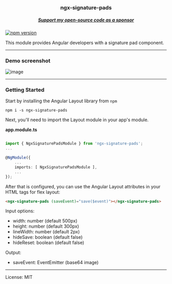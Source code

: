 <h3 align="center">
ngx-signature-pads
</h3>
<h5 align="center">
 <a href="https://github.com/sponsors/alessiobianchini" target="_blank">
  Support my open-source code as a sponsor
 </a>
</h5>

[![npm version](https://d25lcipzij17d.cloudfront.net/badge.svg?id=js&r=r&ts=1683906897&type=6e&v=1.0.5&x2=0)](https://www.npmjs.com/package/ngx-signature-pads) 

This module provides Angular developers with a signature pad component.

---
### Demo screenshot
![image](https://github.com/alessiobianchini/ngx-signature-pads/assets/33493281/7640c226-95b2-4cc6-8d94-e4aebcfe091e)

---
### Getting Started

Start by installing the Angular Layout library from `npm`

`npm i -s ngx-signature-pads`

Next, you'll need to import the Layout module in your app's module.

**app.module.ts**

```ts

import { NgxSignaturePadsModule } from 'ngx-signature-pads';
...

@NgModule({
    ...
    imports: [ NgxSignaturePadsModule ],
    ...
});
```

After that is configured, you can use the Angular Layout attributes in your HTML tags for flex layout:
```html
<ngx-signature-pads (saveEvent)="save($event)"></ngx-signature-pads>
```

Input options:
- width: number (default 500px)
- height: number (default 300px)
- lineWidth: number (default 2px)
- hideSave: boolean (default false)
- hideReset: boolean (default false)

Output:
- saveEvent: EventEmitter<string> (base64 image)
---

License: MIT
